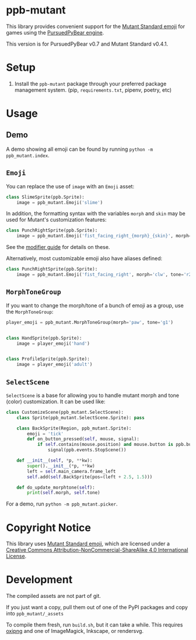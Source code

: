 ppb-mutant
==========

This library provides convenient support for the [Mutant Standard emoji](https://mutant.tech) for games using the [PursuedPyBear engine](https://github.com/ppb/pursuedpybear).

This version is for PursuedPyBear v0.7 and Mutant Standard v0.4.1.


Setup
=====
1. Install the `ppb-mutant` package through your preferred package management
   system. (pip, `requirements.txt`, pipenv, poetry, etc)


Usage
=====

Demo
----

A demo showing all emoji can be found by running `python -m ppb_mutant.index`.


`Emoji`
-------

You can replace the use of `image` with an `Emoji` asset:

```python
class SlimeSprite(ppb.Sprite):
    image = ppb_mutant.Emoji('slime')
```

In addition, the formatting syntax with the variables `morph` and `skin` may be
used for Mutant's customization features:

```python
class PunchRightSprite(ppb.Sprite):
    image = ppb_mutant.Emoji('fist_facing_right_{morph}_{skin}', morph='clw', tone='r2')
```

See the [modifier guide](https://mutant.tech/reference/0.3.0/mutstd_modifier_guide_0.3.0.png) for details on these.

Alternatively, most customizable emoji also have aliases defined:

```python
class PunchRightSprite(ppb.Sprite):
    image = ppb_mutant.Emoji('fist_facing_right', morph='clw', tone='r2')
```

`MorphToneGroup`
----------------

If you want to change the morph/tone of a bunch of emoji as a group, use the `MorphToneGroup`:

```python
player_emoji = ppb_mutant.MorphToneGroup(morph='paw', tone='g1')


class HandSprite(ppb.Sprite):
    image = player_emoji('hand')


class ProfileSprite(ppb.Sprite):
    image = player_emoji('adult')
```


`SelectScene`
-------------

`SelectScene` is a base for  allowing you to handle mutant morph and tone
(color) customization. It can be used like:

```python
class CustomizeScene(ppb_mutant.SelectScene):
    class Sprite(ppb_mutant.SelectScene.Sprite): pass

    class BackSprite(Region, ppb_mutant.Sprite):
        emoji = 'tick'
        def on_button_pressed(self, mouse, signal):
            if self.contains(mouse.position) and mouse.button is ppb.buttons.Primary:
                signal(ppb.events.StopScene())

    def __init__(self, *p, **kw):
        super().__init__(*p, **kw)
        left = self.main_camera.frame_left
        self.add(self.BackSprite(pos=(left + 2.5, 1.5)))

    def do_update_morphtone(self):
        print(self.morph, self.tone)
```

For a demo, run `python -m ppb_mutant.picker`.


Copyright Notice
================

This library uses [Mutant Standard emoji](https://mutant.tech), which are licensed under a [Creative Commons Attribution-NonCommercial-ShareAlike 4.0 International License](https://creativecommons.org/licenses/by-nc-sa/4.0/).


Development
===========
The compiled assets are not part of git.

If you just want a copy, pull them out of one of the PyPI packages and copy into
`ppb_mutant/_assets`

To compile them fresh, run `build.sh`, but it can take a while. This requires
[oxipng](https://github.com/shssoichiro/oxipng) and one of ImageMagick,
Inkscape, or rendersvg.
